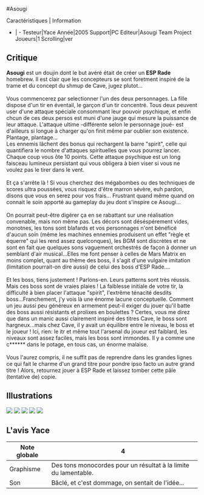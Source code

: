 #Asougi

Caractéristiques | Information
- | -
Testeur|Yace
Année|2005
Support|PC
Editeur|Asougi Team Project
Joueurs|1
Scrolling|ver

## Critique
<b>Asougi</b> est un doujin dont le but avéré était de créer un <b>ESP Rade</b> homebrew. Il est clair que les concepteurs se sont foretment inspiré de la trame et du concept du shmup de Cave, jugez plutot...<br/><br/>Vous commencerez par selectionner l'un des deux personnages. La fille dispose d'un tir en éventail, le garçon d'un tir concentré. Tous deux peuvent user d'une attaque spéciale consommant leur pouvoir psychique, et enfin chcun de ces deux persos est muni d'une jauge qui mesure la puissance de leur attaque. L'attaque ultime -différente selon le personnage joué- est d'ailleurs si longue à charger qu'on finit même par oublier son existence. Plantage, plantage...<br/>Les ennemis lâchent des bonus qui rechargent la barre "spirit", celle qui quantifiera le nombre d'attaques spirituelles que vous pourrez lancer. Chaque coup vous ôte 10 points. Cette attaque psychique est un long faisceau lumineux persistant qui vous obligera à bien viser si vous ne voulez pas le tirer dans le vent.<br/><br/>Et ça s'arrête là ! Si vous cherchez des mégabombes ou des techniques de scores ultra poussées, vous risquez d'être marron sévère, euh pardon, disons que vous en serez pour vos frais... Frustrant quand même quand on connait le soin apporté au gameplay du jeu dont s'inspire ce Asougi...<br/><br/>On pourrait peut-être digérer ça en se rabattant sur une réalisation convenable, mais non même pas. Les décors sont déséspérement vides, monotnes, les tons sont blafards et vos personnages n'ont bénéficé d'aucun soin (même les machines ennemies produisent un effet "règle et équerre" qui les rend assez quelconques), les BGM sont discrètes et ne sont en fait que quelques sons vaguement orchestrés de façon à donner un semblant d'air musical...Elles me font penser à celles de Mars Matrix en moins complet, quant au thème des boss, il s'agit d'une vulgaire imitation (limitation pourrait-on dire aussi) de celui des boss d'ESP Rade....<br/><br/>Et les boss, tiens justement ! Parlons-en. Leurs patterns sont très réussis. Mais ces boss sont de vraies plaies ! La faiblesse initiale de votre tir, la difficulté à bien placer l'attaque "spirit", l'extrême ténacité desdits boss...Franchement, j'y vois là une énorme lacune conceptuelle. Comment un jeu aussi peu généreux en armement peut-il exiger du jouer qu'il batte des boss aussi résistants et prolixes en boulettes ? Certes, vous me direz que dans un manic aussi clairement inspiré des titres Cave, le boss sont hargneux...mais chez Cave, il y avait un équilibre entre le niveau, le boss et le joueur ! Ici, rien: le itr et même tout l'arsenal du joueur est faiblard, les niveaux sont assez faciles, mais les boss sont immondes. Il y a comme une c****** dans le potage, en tous cas, un énorme malaise.<br/><br/>Vous l'aurez compris, il ne suffit pas de reprendre dans les grandes lignes ce qui fait le charme d'un grand titre pour pondre ipso facto un autre grand titre ! Alors, retournez jouer à ESP Rade et laissez tomber cette pâle (tentative de) copie.

## Illustrations
![](http://www.shmup.com/images/thumbs/img_fiche_1_1045.jpg)
![](http://www.shmup.com/images/thumbs/img_fiche_2_1045.bmp)
![](http://www.shmup.com/images/thumbs/img_fiche_3_1045.bmp)
![](http://www.shmup.com/images/thumbs/)
![](http://www.shmup.com/images/thumbs/)

## L'avis Yace
Note globale|4
-|-
Graphisme|Des tons monocordes pour un résultat à la limite du lamentable.
Son|Bâclé, et c'est dommage, on sentait de l'idée...
